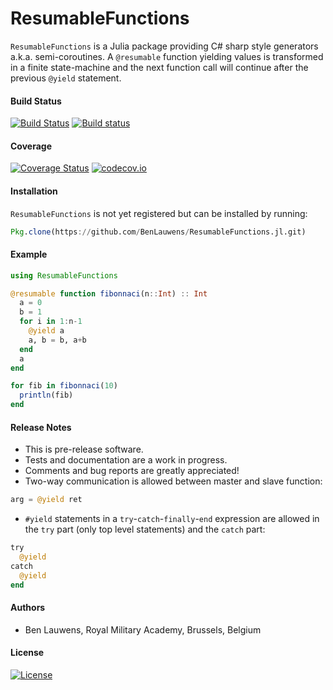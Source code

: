 # ResumableFunctions

`ResumableFunctions` is a Julia package providing C# sharp style generators a.k.a. semi-coroutines.
A `@resumable` function yielding values is transformed in a finite state-machine and the next function call will continue after the previous `@yield` statement.

#### Build Status

[![Build Status](https://travis-ci.org/BenLauwens/ResumableFunctions.jl.svg?branch=master)](https://travis-ci.org/BenLauwens/ResumableFunctions.jl)
[![Build status](https://ci.appveyor.com/api/projects/status/6vm5y0w5q0uwgv7v/branch/master?svg=true)](https://ci.appveyor.com/project/BenLauwens/resumablefunctions-jl/branch/master)

#### Coverage

[![Coverage Status](https://coveralls.io/repos/github/BenLauwens/ResumableFunctions.jl/badge.svg?branch=master)](https://coveralls.io/github/BenLauwens/ResumableFunctions.jl?branch=master)
[![codecov.io](http://codecov.io/github/benlauwens/ResumableFunctions.jl/coverage.svg?branch=master)](http://codecov.io/github/benlauwens/ResumableFunctions.jl?branch=master)

#### Installation

`ResumableFunctions` is not yet registered but can be installed by running:
```julia
Pkg.clone(https://github.com/BenLauwens/ResumableFunctions.jl.git)
```

#### Example

```julia
using ResumableFunctions

@resumable function fibonnaci(n::Int) :: Int
  a = 0
  b = 1
  for i in 1:n-1
    @yield a
    a, b = b, a+b
  end
  a
end

for fib in fibonnaci(10)
  println(fib)
end
```

#### Release Notes

* This is pre-release software. 
* Tests and documentation are a work in progress.
* Comments and bug reports are greatly appreciated!
* Two-way communication is allowed between master and slave function:
```julia
arg = @yield ret
```
* `#yield` statements in a `try`-`catch`-`finally`-`end` expression are allowed in the `try` part (only top level statements) and the `catch` part:
```julia
try
  @yield
catch
  @yield
end
```

#### Authors

* Ben Lauwens, Royal Military Academy, Brussels, Belgium

#### License

[![License](http://img.shields.io/badge/license-MIT-brightgreen.svg?style=flat)](LICENSE.md)